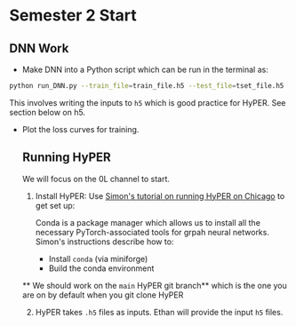 # Semester 2 Start

## DNN Work 
* Make DNN into a Python script which can be run in the terminal as:
```bash
python run_DNN.py --train_file=train_file.h5 --test_file=tset_file.h5
```
This involves writing the inputs to `h5` which is good practice for HyPER. See section below on h5. 
* Plot the loss curves for training.

  ## Running HyPER
  We will focus on the 0L channel to start.
  1. Install HyPER: Use [Simon's tutorial on running HyPER on Chicago](https://github.com/els285/4TopsMPhys24/blob/main/Tasks/Semester2/HyPERonChicago.md) to get set up:

     Conda is a package manager which allows us to install all the necessary PyTorch-associated tools for grpah neural networks. Simon's instructions describe how to:
      * Install `conda` (via miniforge)
      * Build the conda environment
    
    ** We should work on the `main` HyPER git branch** which is the one you are on by default when you git clone HyPER
  
  2. HyPER takes `.h5` files as inputs. Ethan will provide the input `h5` files.
